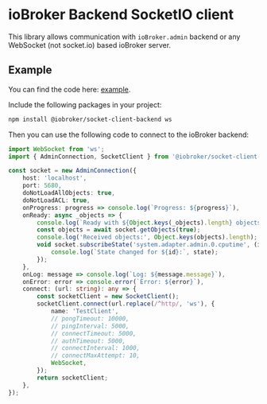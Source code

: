 # ioBroker Backend SocketIO client
This library allows communication with `ioBroker.admin` backend or any WebSocket (not socket.io) based ioBroker server.

## Example
You can find the code here: [example](src/example.ts).

Include the following packages in your project:
```bash
npm install @iobroker/socket-client-backend ws
```

Then you can use the following code to connect to the ioBroker backend:

```ts
import WebSocket from 'ws';
import { AdminConnection, SocketClient } from '@iobroker/socket-client-backend';

const socket = new AdminConnection({
    host: 'localhost',
    port: 5680,
    doNotLoadAllObjects: true,
    doNotLoadACL: true,
    onProgress: progress => console.log(`Progress: ${progress}`),
    onReady: async _objects => {
        console.log(`Ready with ${Object.keys(_objects).length} objects`);
        const objects = await socket.getObjects(true);
        console.log('Received objects:', Object.keys(objects).length);
        void socket.subscribeState('system.adapter.admin.0.cputime', (id, state) => {
            console.log(`State changed for ${id}:`, state);
        });
    },
    onLog: message => console.log(`Log: ${message.message}`),
    onError: error => console.error(`Error: ${error}`),
    connect: (url: string): any => {
        const socketClient = new SocketClient();
        socketClient.connect(url.replace(/^http/, 'ws'), {
            name: 'TestClient',
            // pongTimeout: 10000,
            // pingInterval: 5000,
            // connectTimeout: 5000,
            // authTimeout: 5000,
            // connectInterval: 1000,
            // connectMaxAttempt: 10,
            WebSocket,
        });
        return socketClient;
    },
});
```

